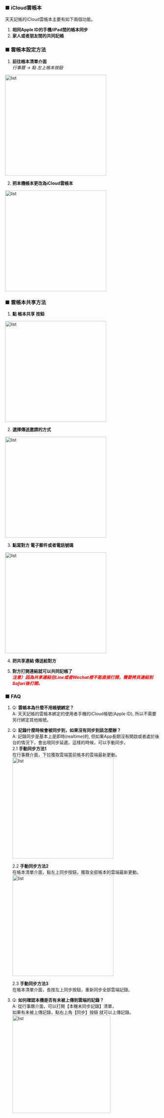 ### ■ iCloud雲帳本
天天記帳的iCloud雲帳本主要有如下兩個功能。  
1. **相同Apple ID的手機/iPad間的帳本同步**
2. **家人或者朋友間的共同記帳**

### ■ 雲帳本設定方法
1. **前往帳本清單介面**  
*行事曆  → 點 左上帳本按鈕*  
<img src="https://kakeibo-helper.oss-cn-hongkong.aliyuncs.com/cloudbook/tw-cloudbook1.PNG" alt="list" width="330"/>


2. **把本機帳本更改為iCloud雲帳本**  
<img src="https://kakeibo-helper.oss-cn-hongkong.aliyuncs.com/cloudbook/tw-cloudbook2.PNG" alt="list" width="330"/>


### ■ 雲帳本共享方法
1. **點 帳本共享 按鈕**  
<img src="https://kakeibo-helper.oss-cn-hongkong.aliyuncs.com/cloudbook/tw-cloudbook3.PNG" alt="list" width="330"/>


2. **選擇傳送邀請的方式**  
<img src="https://kakeibo-helper.oss-cn-hongkong.aliyuncs.com/cloudbook/tw-cloudbook4.PNG" alt="list" width="330"/>


3. **點寫對方 電子郵件或者電話號碼**  
<img src="https://kakeibo-helper.oss-cn-hongkong.aliyuncs.com/cloudbook/tw-cloudbook5.PNG" alt="list" width="330"/>


4. **把共享連結 傳送給對方**

5. **對方打開連結就可以共同記帳了**  
*<span style="color: red; font-weight: bold; ">注意）因為共享連結在Line或者Wechat裡不能直接打開，需要拷貝連結到Safari後打開。</span>*


### ■ FAQ

1. Q: **雲帳本為什麼不用帳號綁定？**  
A: 天天記帳的雲帳本綁定的使用者手機的iCloud帳號(Apple ID),
所以不需要另行綁定其他帳號。

2. Q: **記錄什麼時候會被同步到，如果沒有同步到該怎麼辦？**  
A: 記錄同步是基本上是即時(realtime)的, 但如果App長期沒有開啟或者處於後台的情況下，會出現同步延遲。這樣的時候，可以手動同步。  
    2.1 **手動同步方法1**    
    在行事曆介面，下拉獲取雲端當前帳本的雲端最新更動。  
    <img src="https://kakeibo-helper.oss-cn-hongkong.aliyuncs.com/cloudbook/tw-cloudbook6.PNG" alt="list" width="330"/>

    2.2 **手動同步方法2**    
    在帳本清單介面，點左上同步按鈕，獲取全部帳本的雲端最新更動。  
    <img src="https://kakeibo-helper.oss-cn-hongkong.aliyuncs.com/cloudbook/tw-cloudbook7.PNG" alt="list" width="330"/>

    2.3 **手動同步方法3**   
    在帳本清單介面，長按左上同步按鈕，重新同步全部雲端記錄。  


3. Q: **如何確認本機是否有未被上傳到雲端的記錄？**    
    A: 從行事曆介面，可以打開【本機未同步記錄】清單，  
    如果有未被上傳記錄，點右上角【同步】按鈕 就可以上傳記錄。  
    <img src="https://kakeibo-helper.oss-cn-hongkong.aliyuncs.com/cloudbook/tw-cloudbook9.PNG" alt="list" width="320"/>  
